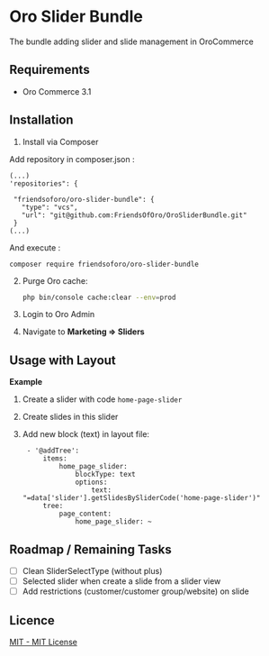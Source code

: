  Oro Slider Bundle
==============================
The bundle adding slider and slide management in OroCommerce

Requirements
-------------------
* Oro Commerce 3.1

Installation
-------------------
1. Install via Composer

Add repository in composer.json :

    (...)
    'repositories": {
    
     "friendsoforo/oro-slider-bundle": {
       "type": "vcs",
       "url": "git@github.com:FriendsOfOro/OroSliderBundle.git"
     }
    (...)


And execute :

    composer require friendsoforo/oro-slider-bundle

    
2. Purge Oro cache:
    ```bash
    php bin/console cache:clear --env=prod
    ```
3. Login to Oro Admin

4. Navigate to **Marketing => Sliders**

Usage with Layout
-------------------
**Example**

1. Create a slider with code `home-page-slider`
2. Create slides in this slider
3. Add new block (text) in layout file:

        - '@addTree':
            items:
                home_page_slider:
                    blockType: text
                    options:
                        text: "=data['slider'].getSlidesBySliderCode('home-page-slider')"
            tree:
                page_content:
                    home_page_slider: ~

Roadmap / Remaining Tasks
-------------------
- [ ] Clean SliderSelectType (without plus)
- [ ] Selected slider when create a slide from a slider view
- [ ] Add restrictions (customer/customer group/website) on slide

Licence
-------------------
[MIT - MIT License](./LICENSE)
